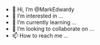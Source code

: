 - 👋 Hi, I’m @MarkEdwardy
- 👀 I’m interested in ...
- 🌱 I’m currently learning ...
- 💞️ I’m looking to collaborate on ...
- 📫 How to reach me ...

<!---
MarkEdwardy/MarkEdwardy is a ✨ special ✨ repository because its `README.md` (this file) appears on your GitHub profile.
You can click the Preview link to take a look at your changes.
--->
